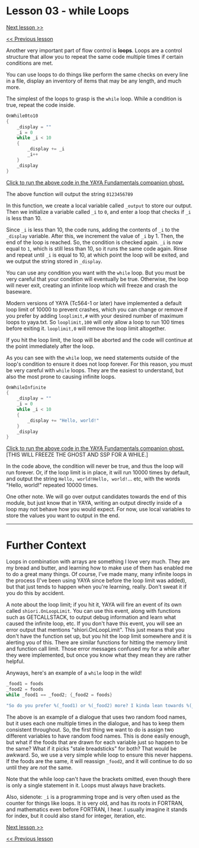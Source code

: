 # Lesson 03 - while Loops

[Next lesson >>](https://github.com/Zichqec/YAYA_Fundamentals/blob/main/Module%203%20-%20Flow%20Control/04%20-%20for%20Loops.md)

[<< Previous lesson](https://github.com/Zichqec/YAYA_Fundamentals/blob/main/Module%203%20-%20Flow%20Control/02%20-%20switch.md)

Another very important part of flow control is **loops**. Loops are a control structure that allow you to repeat the same code multiple times if certain conditions are met.

You can use loops to do things like perform the same checks on every line in a file, display an inventory of items that may be any length, and much more.

The simplest of the loops to grasp is the `while` loop. While a condition is true, repeat the code inside.

```c
OnWhile0to10
{
	_display = ""
	_i = 0
	while _i < 10
	{
		_display += _i
		_i++
	}
	_display
}
```

[Click to run the above code in the YAYA Fundamentals companion ghost.](https://zichqec.github.io/s-the-skeleton/jump.html?url=x-ukagaka-link%3Atype%3Devent%26ghost%3DYAYA%20Fundamentals%26info%3DOnExample.M3.L3.While0to10)

The above function will output the string `0123456789`

In this function, we create a local variable called `_output` to store our output. Then we initialize a variable called `_i` to `0`, and enter a loop that checks if `_i` is less than 10.

Since `_i` is less than 10, the code runs, adding the contents of `_i` to the `_display` variable. After this, we increment the value of `_i` by 1. Then, the end of the loop is reached. So, the condition is checked again. `_i` is now equal to `1`, which is still less than 10, so it runs the same code again. Rinse and repeat until `_i` is equal to 10, at which point the loop will be exited, and we output the string stored in `_display`.

You can use any condition you want with the `while` loop. But you must be very careful that your condition will eventually be true. Otherwise, the loop will never exit, creating an infinite loop which will freeze and crash the baseware.


Modern versions of YAYA (Tc564-1 or later) have implemented a default loop limit of 10000 to prevent crashes, which you can change or remove if you prefer by adding `looplimit,#` with your desired number of maximum loops to yaya.txt. So `looplimit,100` will only allow a loop to run 100 times before exiting it. `looplimit,0` will remove the loop limit altogether.

If you hit the loop limit, the loop will be aborted and the code will continue at the point immediately after the loop.


As you can see with the `while` loop, we need statements outside of the loop's condition to ensure it does not loop forever. For this reason, you must be very careful with `while` loops. They are the easiest to understand, but also the most prone to causing infinite loops.

```c
OnWhileInfinite
{
	_display = ""
	_i = 0
	while _i < 10
	{
		_display += "Hello, world!"
	}
	_display
}
```

[Click to run the above code in the YAYA Fundamentals companion ghost.](https://zichqec.github.io/s-the-skeleton/jump.html?url=x-ukagaka-link%3Atype%3Devent%26ghost%3DYAYA%20Fundamentals%26info%3DOnExample.M3.L3.WhileInfinite) \[THIS WILL FREEZE THE GHOST AND SSP FOR A WHILE.]

In the code above, the condition will never be true, and thus the loop will run forever. Or, if the loop limit is in place, it will run 10000 times by default, and output the string `Hello, world!Hello, world!`... etc, with the words "Hello, world!" repeated 10000 times. 


One other note. We will go over output candidates towards the end of this module, but just know that in YAYA, writing an output directly inside of a loop may not behave how you would expect. For now, use local variables to store the values you want to output in the end.

---

# Further Context

Loops in combination with arrays are something I love very much. They are my bread and butter, and learning how to make use of them has enabled me to do a great many things. Of course, I've made many, many infinite loops in the process (I've been using YAYA since before the loop limit was added), but that just tends to happen when you're learning, really. Don't sweat it if you do this by accident.

A note about the loop limit; if you hit it, YAYA will fire an event of its own called `shiori.OnLoopLimit`. You can use this event, along with functions such as GETCALLSTACK, to output debug information and learn what caused the infinite loop, etc. If you don't have this event, you will see an error output that mentions "shiori.OnLoopLimit". This just means that you don't have the function set up, but you hit the loop limit somewhere and it is alerting you of this. There are similar functions for hitting the memory limit and function call limit. Those error messages confused my for a while after they were implemented, but once you know what they mean they are rather helpful.

Anyways, here's an example of a `while` loop in the wild!

```c
_food1 = foods
_food2 = foods
while _food1 == _food2; {_food2 = foods}

"So do you prefer %(_food1) or %(_food2) more? I kinda lean towards %(_food2) most of the time, but %(_food1) is the best if it's made well. You gotta trust that the chef is gonna do a great job, you know? %(_food1) is tricky business."
```

The above is an example of a dialogue that uses two random food names, but it uses each one multiple times in the dialogue, and has to keep them consistent throughout. So, the first thing we want to do is assign two different variables to have random food names. This is done easily enough, but what if the foods that are drawn for each variable just so happen to be the same? What if it picks "stale breadsticks" for both? That would be awkward. So, we use a very simple while loop to ensure this never happens. If the foods are the same, it will reassign `_food2`, and it will continue to do so until they are *not* the same.

Note that the while loop can't have the brackets omitted, even though there is only a single statement in it. Loops must always have brackets.

Also, sidenote: `_i` is a programming trope and is very often used as the counter for things like loops. It is very old, and has its roots in FORTRAN, and mathematics even before FORTRAN, I hear. I usually imagine it stands for index, but it could also stand for integer, iteration, etc.

[Next lesson >>](https://github.com/Zichqec/YAYA_Fundamentals/blob/main/Module%203%20-%20Flow%20Control/04%20-%20for%20Loops.md)

[<< Previous lesson](https://github.com/Zichqec/YAYA_Fundamentals/blob/main/Module%203%20-%20Flow%20Control/02%20-%20switch.md)